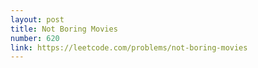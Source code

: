 ```yaml
---
layout: post
title: Not Boring Movies
number: 620
link: https://leetcode.com/problems/not-boring-movies
---
```

